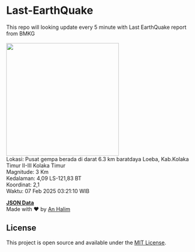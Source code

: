 # Last-EarthQuake
This repo will looking update every 5 minute with Last EarthQuake report from BMKG
<br>
<br>
<img src="undefined" width="300"/>
<br>
Lokasi: Pusat gempa berada di darat 6.3 km baratdaya Loeba, Kab.Kolaka Timur  II-III Kolaka Timur <br>
Magnitude: 3 Km <br>
Kedalaman: 4,09 LS-121,83 BT <br>
Koordinat: 2,1 <br>
Waktu: 07 Feb 2025 03:21:10 WIB <br>

<a href="./data/data.json">**JSON Data**</a>
<br>
Made with ❤️ by <a href="https://github.com/an-halim">An Halim</a>
## License

This project is open source and available under the [MIT License](LICENSE).

